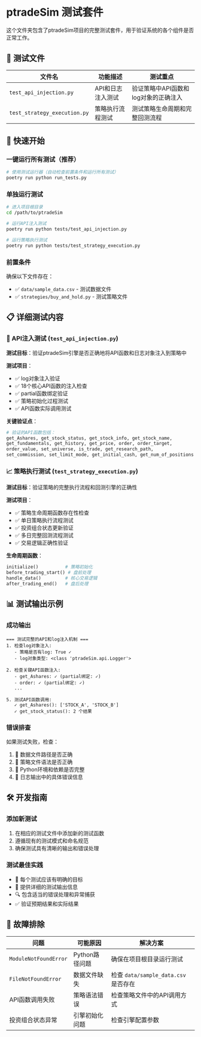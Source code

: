 # ptradeSim 测试套件

这个文件夹包含了ptradeSim项目的完整测试套件，用于验证系统的各个组件是否正常工作。

## 🧪 测试文件

| 文件名 | 功能描述 | 测试重点 |
|--------|----------|----------|
| `test_api_injection.py` | API和日志注入测试 | 验证策略中API函数和log对象的正确注入 |
| `test_strategy_execution.py` | 策略执行流程测试 | 测试策略生命周期和完整回测流程 |

## 🚀 快速开始

### 一键运行所有测试（推荐）
```bash
# 使用测试运行器（自动检查前置条件和运行所有测试）
poetry run python run_tests.py
```

### 单独运行测试
```bash
# 进入项目根目录
cd /path/to/ptradeSim

# 运行API注入测试
poetry run python tests/test_api_injection.py

# 运行策略执行测试
poetry run python tests/test_strategy_execution.py
```

### 前置条件
确保以下文件存在：
- ✅ `data/sample_data.csv` - 测试数据文件
- ✅ `strategies/buy_and_hold.py` - 测试策略文件

## 📋 详细测试内容

### 🔌 API注入测试 (`test_api_injection.py`)

**测试目标**：验证ptradeSim引擎是否正确地将API函数和日志对象注入到策略中

**测试项目**：
- ✅ log对象注入验证
- ✅ 18个核心API函数的注入检查
- ✅ partial函数绑定验证
- ✅ 策略初始化过程测试
- ✅ API函数实际调用测试

**关键验证点**：
```python
# 验证的API函数包括：
get_Ashares, get_stock_status, get_stock_info, get_stock_name,
get_fundamentals, get_history, get_price, order, order_target,
order_value, set_universe, is_trade, get_research_path,
set_commission, set_limit_mode, get_initial_cash, get_num_of_positions
```

### 📈 策略执行测试 (`test_strategy_execution.py`)

**测试目标**：验证策略的完整执行流程和回测引擎的正确性

**测试项目**：
- ✅ 策略生命周期函数存在性检查
- ✅ 单日策略执行流程测试
- ✅ 投资组合状态更新验证
- ✅ 多日完整回测流程测试
- ✅ 交易逻辑正确性验证

**生命周期函数**：
```python
initialize()          # 策略初始化
before_trading_start() # 盘前处理
handle_data()         # 核心交易逻辑
after_trading_end()   # 盘后处理
```

## 📊 测试输出示例

### 成功输出
```
=== 测试完整的API和log注入机制 ===
1. 检查log对象注入:
   - 策略是否有log: True ✓
   - log对象类型: <class 'ptradeSim.api.Logger'>

2. 检查关键API函数注入:
   - get_Ashares: ✓ (partial绑定: ✓)
   - order: ✓ (partial绑定: ✓)
   ...

5. 测试API函数调用:
   ✓ get_Ashares(): ['STOCK_A', 'STOCK_B']
   ✓ get_stock_status(): 2 个结果
```

### 错误排查
如果测试失败，检查：
1. 📁 数据文件路径是否正确
2. 🔧 策略文件语法是否正确
3. 🐍 Python环境和依赖是否完整
4. 📝 日志输出中的具体错误信息

## 🛠️ 开发指南

### 添加新测试
1. 在相应的测试文件中添加新的测试函数
2. 遵循现有的测试模式和命名规范
3. 确保测试具有清晰的输出和错误处理

### 测试最佳实践
- 🎯 每个测试应该有明确的目标
- 📝 提供详细的测试输出信息
- 🔍 包含适当的错误处理和异常捕获
- ✅ 验证预期结果和实际结果

## 🔧 故障排除

| 问题 | 可能原因 | 解决方案 |
|------|----------|----------|
| `ModuleNotFoundError` | Python路径问题 | 确保在项目根目录运行测试 |
| `FileNotFoundError` | 数据文件缺失 | 检查 `data/sample_data.csv` 是否存在 |
| API函数调用失败 | 策略语法错误 | 检查策略文件中的API调用方式 |
| 投资组合状态异常 | 引擎初始化问题 | 检查引擎配置参数 |
